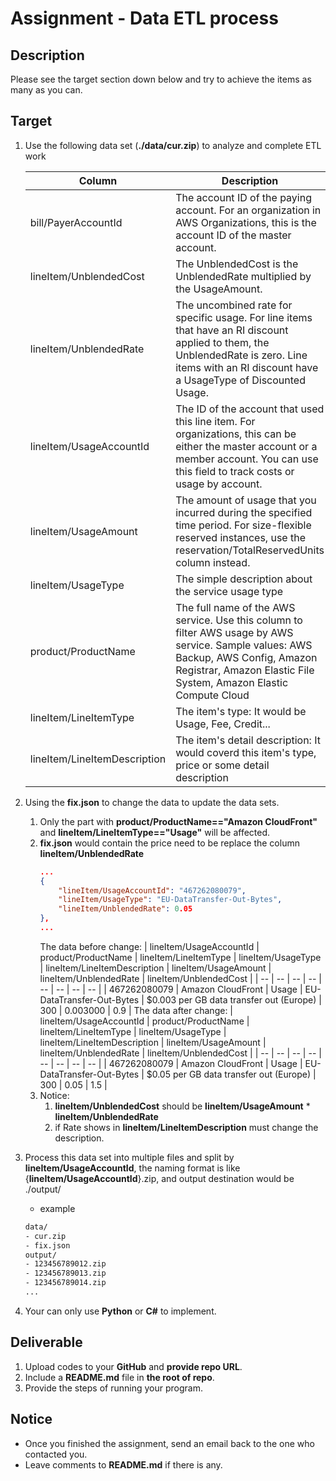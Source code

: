 # Assignment - Data ETL process

## Description

Please see the target section down below and try to achieve the items as many as you can.

## Target

1. Use the following data set (__./data/cur.zip__) to analyze and complete ETL work

      | Column | Description |
      | -- | -- |
      | bill/PayerAccountId | The account ID of the paying account. For an organization in AWS Organizations, this is the account ID of the master account. |
      |lineItem/UnblendedCost | The UnblendedCost is the UnblendedRate multiplied by the UsageAmount. |
      | lineItem/UnblendedRate | The uncombined rate for specific usage. For line items that have an RI discount applied to them, the UnblendedRate is zero. Line items with an RI discount have a UsageType of Discounted Usage. |
      | lineItem/UsageAccountId |The ID of the account that used this line item. For organizations, this can be either the master account or a member account. You can use this field to track costs or usage by account. |
      | lineItem/UsageAmount | The amount of usage that you incurred during the specified time period. For size-flexible reserved instances, use the reservation/TotalReservedUnits column instead. |
      | lineItem/UsageType | The simple description about the service usage type |      
      | product/ProductName | The full name of the AWS service. Use this column to filter AWS usage by AWS service. Sample values: AWS Backup, AWS Config, Amazon Registrar, Amazon Elastic File System, Amazon Elastic Compute Cloud |
      | lineItem/LineItemType | The item's type: It would be Usage, Fee, Credit... |
      | lineItem/LineItemDescription | The item's detail description: It would coverd this item's type, price or some detail description |
1. Using the __fix.json__ to change the data to update the data sets.
    1. Only the part with __product/ProductName=="Amazon CloudFront"__ and __lineItem/LineItemType=="Usage"__ will be affected.
    2. __fix.json__ would contain the price need to be replace the column __lineItem/UnblendedRate__
        ```json
        ...
        {
            "lineItem/UsageAccountId": "467262080079",
            "lineItem/UsageType": "EU-DataTransfer-Out-Bytes",
            "lineItem/UnblendedRate": 0.05
        },
        ...
        ```
        The data before change:
        | lineItem/UsageAccountId | product/ProductName | lineItem/LineItemType | lineItem/UsageType | lineItem/LineItemDescription | lineItem/UsageAmount | lineItem/UnblendedRate | lineItem/UnblendedCost |
        | -- | -- | -- | -- | -- | -- | -- | -- |
        | 467262080079 | Amazon CloudFront | Usage | EU-DataTransfer-Out-Bytes | $0.003 per GB data transfer out (Europe) | 300 | 0.003000 | 0.9 |
        The data after change:
        | lineItem/UsageAccountId | product/ProductName | lineItem/LineItemType | lineItem/UsageType | lineItem/LineItemDescription | lineItem/UsageAmount | lineItem/UnblendedRate | lineItem/UnblendedCost |
        | -- | -- | -- | -- | -- | -- | -- | -- |
        | 467262080079 | Amazon CloudFront | Usage | EU-DataTransfer-Out-Bytes | $0.05 per GB data transfer out (Europe) | 300 | 0.05 | 1.5 |
    1. Notice: 
        1. __lineItem/UnblendedCost__ should be __lineItem/UsageAmount__ * __lineItem/UnblendedRate__
        2. if Rate shows in __lineItem/LineItemDescription__ must change the description.
1. Process this data set into multiple files and split by __lineItem/UsageAccountId__, the naming format is like {__lineItem/UsageAccountId__}.zip, and output destination would be ./output/
    - example
    ```bash
    data/
    - cur.zip
    - fix.json
    output/
    - 123456789012.zip
    - 123456789013.zip
    - 123456789014.zip
    ...
    ```
1. Your can only use __Python__ or __C#__ to implement.

## Deliverable

1. Upload codes to your __GitHub__ and __provide repo URL__.
1. Include a __README.md__ file in __the root of repo__.
1. Provide the steps of running your program.

## Notice

* Once you finished the assignment, send an email back to the one who contacted you.
* Leave comments to __README.md__ if there is any.
